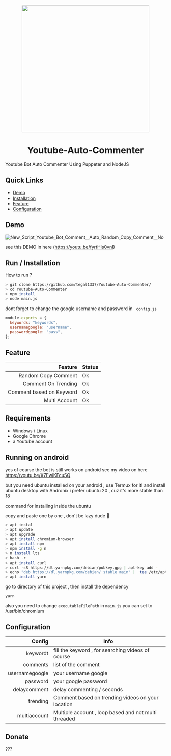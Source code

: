

  <p align="center">
  <image src="https://hamptonlittleleague.files.wordpress.com/2022/03/youtube-logo.wine_.png" align="center"  width="400"/>
<h1 align="center"> Youtube-Auto-Commenter </h1>
Youtube Bot Auto Commenter Using Puppeter and NodeJS
    </p>
    
## Quick Links

* [Demo](https://youtu.be/fyrtHIs0vnI)
* [Installation](#run--installation)
* [Feature](#feature)
* [Configuration](#configuration)



## Demo
![New_Script_Youtube_Bot_Comment__Auto_Random_Copy_Comment__No](https://user-images.githubusercontent.com/31664438/177520285-2cecfe81-0ae4-477a-a5e6-908a05adef27.gif)



see this DEMO in here  (https://youtu.be/fyrtHIs0vnI)

## Run / Installation
How to run ?

```bash
> git clone https://github.com/tegal1337/Youtube-Auto-Commenter/
> cd Youtube-Auto-Commenter
> npm install
> node main.js
```

dont forget to change the google username and password in ` config.js`

```javascript
module.exports = {
  keywords: "keywords",
  usernamegoogle: "username",
  passwordgoogle: "pass",
};

```
## Feature

 Feature  | Status |
| -------------:|------------- |
| Random Copy Comment | Ok|
| Comment On Trending | Ok |
| Comment based on Keyword | Ok |
| Multi Account |  Ok|

## Requirements

 - Windows / Linux
 - Google Chrome
 - a Youtube account 

## Running on android 

yes of course the bot is still works on android
see my video on here 
https://youtu.be/X7FwjKFcuSQ

but you need ubuntu installed on your android , use Termux for it!
and install ubuntu desktop with Andronix 
i prefer ubuntu 20 , cuz it's more stable than 18 

command for installing inside the ubuntu 

copy and paste one by one , don't be lazy dude 🤨

```bash
> apt instal
> apt update
> apt upgrade 
> apt install chromium-browser
> apt install npm
> npm install -g n
> n install lts
> hash -r 
> apt install curl
> curl -sS https://dl.yarnpkg.com/debian/pubkey.gpg | apt-key add -
> echo "deb https://dl.yarnpkg.com/debian/ stable main" |  tee /etc/apt/sources.list.d/yarn.list
> apt install yarn 
```

go to directory of this project , then install the dependency

```bash
yarn
```


also you need to change `executableFilePath` in `main.js` 
you can set to /usr/bin/chromium

## Configuration 

 Config  | Info |
| -------------:|------------- |
| keywordt | fill the keyword , for searching videos of course|
| comments | list of the comment |
| usernamegoogle | your username google |
| password |  your google password|
| delaycomment |  delay commenting / seconds |
| trending | Comment based on trending videos on your location|
| multiaccount |  Multiple account , loop based and not multi threaded |


## Donate

???





           

